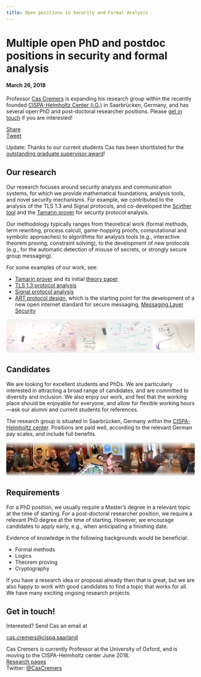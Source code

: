 ```yaml
---
title: Open positions in Security and Formal Analysis
---
```


# Multiple open PhD and postdoc positions in security and formal analysis

#### March 26, 2018

Professor [Cas Cremers](https://people.cispa.io/cas.cremers/index.html) is expanding his research group within the recently founded [CISPA-Helmholtz Center (i.G.)](https://cispa.saarland/) in Saarbrücken, Germany, and has several open PhD and post-doctoral researcher positions. Please [get in touch](mailto:cas.cremers@cispa.saarland) if you are interested!

<div class="oneline">
  <div class="fb-share-button" data-href="http://cascremers.com/open-positions.html" data-layout="button" data-size="small" data-mobile-iframe="true"><a target="_blank" href="https://www.facebook.com/sharer/sharer.php?u=http%3A%2F%2Fcascremers.com%2Fopen-positions.html&amp;src=sdkpreparse" class="fb-xfbml-parse-ignore">Share</a></div>
  <a href="https://twitter.com/share?ref_src=twsrc%5Etfw" class="twitter-share-button" data-url="http://cascremers.com/open-positions.html" data-via="CasCremers" data-show-count="false">Tweet</a><script async src="https://platform.twitter.com/widgets.js" charset="utf-8"></script>
</div>

Update: Thanks to our current students Cas has been shortlisted for the
[outstanding graduate supervisor award](https://www.oxfordsu.org/ents/event/502/)!

## Our research

Our research focuses around security analysis and communication systems, for which we provide mathematical foundations, analysis tools, and novel security mechanisms.  For example, we contributed to the analysis of the TLS 1.3 and Signal protocols, and co-developed the [Scyther tool](https://people.cispa.io/cas.cremers/scyther/) and the [Tamarin prover](https://tamarin-prover.github.io/) for security protocol analysis.

Our methodology typically ranges from theoretical work (formal methods, term rewriting, process calculi, game-hopping proofs, computational and symbolic approaches) to algorithms for analysis tools (e.g., interactive theorem proving, constraint solving), to the development of new protocols (e.g., for the automatic detection of misuse of secrets, or strongly secure group messaging).

For some examples of our work, see:

- [Tamarin prover](https://tamarin-prover.github.io/) and its initial [theory paper](https://people.cispa.io/cas.cremers/downloads/papers/dh_tamarin_extended_v1.pdf)
- [TLS 1.3 protocol analysis](https://tls13tamarin.github.io/TLS13Tamarin/docs/tls13tamarin-draft21.pdf)
- [Signal protocol analysis](https://eprint.iacr.org/2016/1013.pdf)
- [ART protocol design](https://eprint.iacr.org/2017/666.pdf), which is
  the starting point for the development of a new open
  internet standard for secure messaging,
  [Messaging Layer Security](https://tools.ietf.org/html/draft-barnes-mls-protocol-00)

<span class="imageline"><a href="assets/images/whiteboards.jpg"><img src="assets/images/whiteboards.jpg" alt="Random whiteboard content"></a></span>

## Candidates

We are looking for excellent students and PhDs. We are particularly interested in attracting a broad range of candidates, and are committed to diversity and inclusion. We also enjoy our work, and feel that the working place should be enjoyable for everyone, and allow for flexible working hours&mdash;ask our alumni and current students for references.

The research group is situated in Saarbrücken, Germany within the [CISPA-Helmholtz center](https://cispa.saarland/). Positions are paid well, according to the relevant German pay scales, and include full benefits.

<span class="imageline"><a href="assets/images/people.jpg"><img src="assets/images/people.jpg" alt="People"></a></span>

## Requirements

For a PhD position, we usually require a Master’s degree in a relevant topic at the time of starting.
For a post-doctoral researcher position, we require a relevant PhD degree at the time of starting. However, we encourage candidates to apply early, e.g., when anticipating a finishing date.

Evidence of knowledge in the following backgrounds would be beneficial:

- Formal methods
- Logics
- Theorem proving
- Cryptography

If you have a research idea or proposal already then that is great, but we are also happy to work with good candidates to find a topic that works for all. We have many exciting ongoing research projects.


## Get in touch!

Interested? Send Cas an email at

  [cas.cremers@cispa.saarland](mailto:cas.cremers@cispa.saarland)
  
Cas Cremers is currently Professor at the University of Oxford,
and is moving to the CISPA-Helmholtz center June 2018.<br />
[Research pages](https://people.cispa.io/cas.cremers/index.html)<br />
Twitter: [@CasCremers](https://twitter.com/CasCremers)<br />



